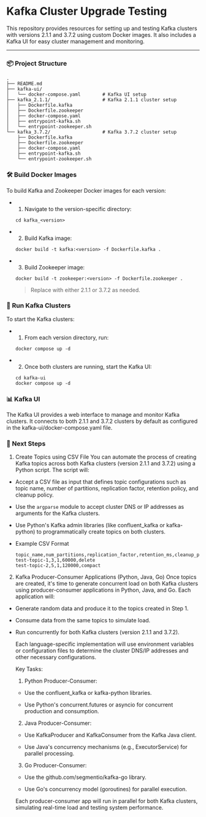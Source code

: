 # Kafka Cluster Upgrade Testing

This repository provides resources for setting up and testing Kafka clusters with versions 2.1.1 and 3.7.2 using custom Docker images. It also includes a Kafka UI for easy cluster management and monitoring.

---

### 📦 Project Structure

```
.
├── README.md
├── kafka-ui/
│   └── docker-compose.yaml        # Kafka UI setup
├── kafka_2.1.1/                   # Kafka 2.1.1 cluster setup
│   ├── Dockerfile.kafka
│   ├── Dockerfile.zookeeper
│   ├── docker-compose.yaml
│   ├── entrypoint-kafka.sh
│   └── entrypoint-zookeeper.sh
└── kafka_3.7.2/                   # Kafka 3.7.2 cluster setup
    ├── Dockerfile.kafka
    ├── Dockerfile.zookeeper
    ├── docker-compose.yaml
    ├── entrypoint-kafka.sh
    └── entrypoint-zookeeper.sh
```

### 🛠️ Build Docker Images

To build Kafka and Zookeeper Docker images for each version:

- 1. Navigate to the version-specific directory:
    ```
    cd kafka_<version>
    ```
- 2. Build Kafka image:
    ```
    docker build -t kafka:<version> -f Dockerfile.kafka .
    ```
- 3. Build Zookeeper image:
    ```
    docker build -t zookeeper:<version> -f Dockerfile.zookeeper .
    ```
    > Replace <version> with either 2.1.1 or 3.7.2 as needed.

### 🚀 Run Kafka Clusters

To start the Kafka clusters:

- 1. From each version directory, run:
    ```
    docker compose up -d
    ```
- 2. Once both clusters are running, start the Kafka UI:
    ```
    cd kafka-ui
    docker compose up -d
    ```

### 📊 Kafka UI
The Kafka UI provides a web interface to manage and monitor Kafka clusters. It connects to both 2.1.1 and 3.7.2 clusters by default as configured in the kafka-ui/docker-compose.yaml file.

### 🚧 Next Steps

1. Create Topics using CSV File
You can automate the process of creating Kafka topics across both Kafka clusters (version 2.1.1 and 3.7.2) using a Python script. The script will:

- Accept a CSV file as input that defines topic configurations such as topic name, number of partitions, replication factor, retention policy, and cleanup policy.

- Use the `argparse` module to accept cluster DNS or IP addresses as arguments for the Kafka clusters.

- Use Python's Kafka admin libraries (like confluent_kafka or kafka-python) to programmatically create topics on both clusters.

- Example CSV Format
    ```
    topic_name,num_partitions,replication_factor,retention_ms,cleanup_policy
    test-topic-1,3,1,60000,delete
    test-topic-2,5,1,120000,compact
    ```

2. Kafka Producer-Consumer Applications (Python, Java, Go)
Once topics are created, it's time to generate concurrent load on both Kafka clusters using producer-consumer applications in Python, Java, and Go. Each application will:

- Generate random data and produce it to the topics created in Step 1.

- Consume data from the same topics to simulate load.

- Run concurrently for both Kafka clusters (version 2.1.1 and 3.7.2).

    Each language-specific implementation will use environment variables or configuration files to determine the cluster DNS/IP addresses and other necessary configurations.

    Key Tasks:

    1. Python Producer-Consumer:

    - Use the confluent_kafka or kafka-python libraries.

    - Use Python's concurrent.futures or asyncio for concurrent production and consumption.

    2. Java Producer-Consumer:

    - Use KafkaProducer and KafkaConsumer from the Kafka Java client.

    - Use Java's concurrency mechanisms (e.g., ExecutorService) for parallel processing.

    3. Go Producer-Consumer:

    - Use the github.com/segmentio/kafka-go library.

    - Use Go's concurrency model (goroutines) for parallel execution.

    Each producer-consumer app will run in parallel for both Kafka clusters, simulating real-time load and testing system performance.
